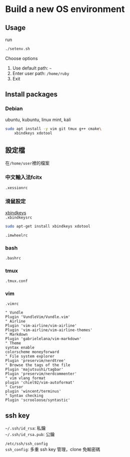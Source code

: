 # Build a new OS environment

## Usage
run
```bash
./setenv.sh
```
Choose options  
  1) Use default path: `~`  
  2) Enter user path: `/home/ruby`  
  3) Exit  


## Install packages
### Debian
ubuntu, kubuntu, linux mint, kali
```bash
sudo apt install -y vim git tmux g++ cmake\
    xbindkeys xdotool
```


## 設定檔
在`/home/user`裡的檔案  

### 中文輸入法fcitx  
`.xessionrc`  

### 滑鼠設定
[xbindkeys](https://steward-fu.github.io/website/phone/n900/maemo/xbindkeys.htm)  
`.xbindkeysrc`  
```bash
sudo apt-get install xbindkeys xdotool
```
`.imwheelrc`  

### bash  
`.bashrc`  

### tmux  
`.tmux.conf`  

### vim  
`.vimrc`  
```vimrc
" Vundle
Plugin 'VundleVim/Vundle.vim'
" Airline
Plugin 'vim-airline/vim-airline'
Plugin 'vim-airline/vim-airline-themes'
" Markdown
Plugin 'gabrielelana/vim-markdown'
" Theme
syntax enable
colorscheme moneyforward
" File system explorer
Plugin 'preservim/nerdtree'
" Browse the tags of the file
Plugin 'majutsushi/tagbar'
Plugin 'preservim/nerdcommenter'
" vim vlang format
plugin 'chiel92/vim-autoformat'
" Cursor
plugin 'wincent/terminus'
" Syntax checking
Plugin 'scrooloose/syntastic'
```




## ssh key
`~/.ssh/id_rsa`: 私鑰  
`~/.ssh/id_rsa.pub`: 公鑰  

`/etc/ssh/ssh_config`  
`ssh_config`: 多重 ssh key 管理，clone 免輸密碼


